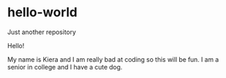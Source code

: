 # hello-world
Just another repository


Hello!

My name is Kiera and I am really bad at coding so this will be fun. I am a senior in college and I have a cute dog.
